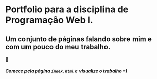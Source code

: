 # Portfolio para a disciplina de Programação Web I.
## Um conjunto de páginas falando sobre mim e com um pouco do meu trabalho.  
🙂

##### Comece pela página `index.html` e visualize o trabalho =)
